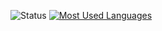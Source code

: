 ![Status](https://github-readme-stats.vercel.app/api?username=renancx&show_icons=true)
[![Most Used Languages](https://github-readme-stats.vercel.app/api/top-langs/?username=renancx&layout=compact)](https://github.com/anuraghazra/github-readme-stats)
